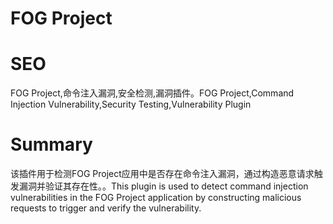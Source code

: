 # FOG Project
# SEO
FOG Project,命令注入漏洞,安全检测,漏洞插件。FOG Project,Command Injection Vulnerability,Security Testing,Vulnerability Plugin
# Summary
该插件用于检测FOG Project应用中是否存在命令注入漏洞，通过构造恶意请求触发漏洞并验证其存在性。。This plugin is used to detect command injection vulnerabilities in the FOG Project application by constructing malicious requests to trigger and verify the vulnerability.
